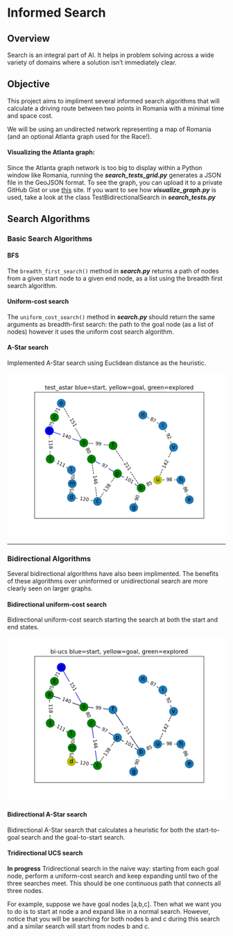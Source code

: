 
# Informed Search

## Overview

Search is an integral part of AI. It helps in problem solving across a wide variety of domains where a solution isn’t immediately clear. 

## Objective

This project aims to impliment several informed search algorithms that will calculate a driving route between two points in Romania with a minimal time and space cost.

We will be using an undirected network representing a map of Romania (and an optional Atlanta graph used for the Race!).

#### Visualizing the Atlanta graph:

Since the Atlanta graph network is too big to display within a Python window like Romania, running the **_search_tests_grid.py_** generates a JSON file in the GeoJSON format. To see the graph, you can upload it to a private GitHub Gist or use [this](http://geojson.io/) site.
If you want to see how **_visualize_graph.py_** is used, take a look at the class TestBidirectionalSearch in **_search_tests.py_**

## Search Algorithms

### Basic Search Algorithms 

#### BFS

The `breadth_first_search()` method in **_search.py_** returns a path of nodes from a given start node to a given end node, as a list using the breadth first search algorithm.

#### Uniform-cost search

The `uniform_cost_search()` method in **_search.py_** should return the same arguments as breadth-first search: the path to the goal node (as a list of nodes) however it uses the uniform cost search algorithm. 

#### A-Star search
Implemented A-Star search using Euclidean distance as the heuristic. 

<img src="./figures/a_star.png" width="600">

---
### Bidirectional Algorithms
Several bidirectional algorithms have also been implimented. The benefits of these algorithms over uninformed or unidirectional search are more clearly seen on larger graphs.

#### Bidirectional uniform-cost search

 Bidirectional uniform-cost search starting the search at both the start and end states. 
 
 <img src="./figures/bi_usc.png" width="600">


#### Bidirectional A-Star search
Bidirectional A-Star search that calculates a heuristic for both the start-to-goal search and the goal-to-start search.

#### Tridirectional UCS search

**In progress** Tridirectional search in the naive way: starting from each goal node, perform a uniform-cost search and keep
expanding until two of the three searches meet. This should be one continuous path that connects all three nodes.

For example, suppose we have goal nodes [a,b,c]. Then what we want you to do is to start at node a and expand like in a normal search. However, notice that you will be searching for both nodes b and c during this search and a similar search will start from nodes b and c.
